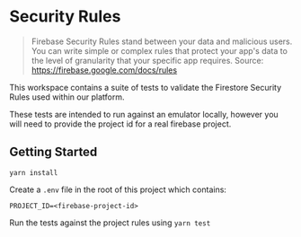 # Security Rules

> Firebase Security Rules stand between your data and malicious users. You can write simple or complex rules that protect your app's data to the level of granularity that your specific app requires.
> Source: https://firebase.google.com/docs/rules

This workspace contains a suite of tests to validate the Firestore Security Rules used within our platform.

These tests are intended to run against an emulator locally, however you will need to provide the project id for a real firebase project.

## Getting Started

`yarn install`

Create a `.env` file in the root of this project which contains:

```
PROJECT_ID=<firebase-project-id>
```

Run the tests against the project rules using `yarn test`
